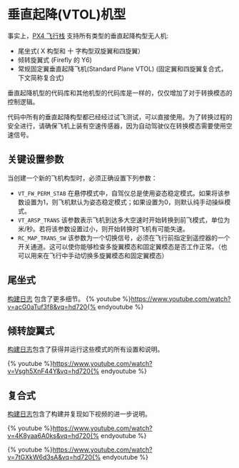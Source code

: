 # 垂直起降(VTOL)机型 

事实上，[PX4 飞行栈](concept-flight-stack.md) 支持所有类型的垂直起降构型无人机:

  * 尾坐式( X 构型和 十 字构型双旋翼和四旋翼）
  * 倾转旋翼式 (Firefly 的 Y6)
  * 常规固定翼垂直起降飞机(Standard Plane VTOL) (固定翼和四旋翼复合式，下文简称复合式)

垂直起降机型的代码库和其他机型的代码库是一样的，仅仅增加了对于转换模态的控制逻辑。

<aside class="note">
代码中所有的垂直起降构型都已经经过试飞测试，可以直接使用。为了转换过程的安全进行，请确保飞机上装有空速传感器，因为自动驾驶仪在转换模态需要使用空速信号。
</aside>

## 关键设置参数

当创建一个新的飞机构型时，必须正确设置下列参数：

  * `VT_FW_PERM_STAB` 在悬停模式中，自驾仪总是使用姿态稳定模式。如果将该参数设置为1，则飞机默认为姿态稳定模式；如果设置为0，则默认纯手动操纵模式。
  * `VT_ARSP_TRANS` 该参数表示飞机到达多大空速时开始转换到前飞模式，单位为米/秒。若将该参数设置过小，则开始转换时飞机有可能失速。
  * `RC_MAP_TRANS_SW` 该参数为一个切换信号，必须在飞行前指定到遥控器的一个开关通道。这可以使你能够检查多旋翼模态和固定翼模态是否工作正常。（也可以用来在飞行中手动切换多旋翼模态和固定翼模态）

## 尾坐式

[构建日志](airframes-vtol-caipiroshka.md) 包含了更多细节。
{% youtube %}https://www.youtube.com/watch?v=acG0aTuf3f8&vq=hd720{% endyoutube %}

## 倾转旋翼式

 [构建日志](https://pixhawk.org/platforms/vtol/birdseyeview_firefly)包含了获得并运行这些模式的所有设置和说明。 

{% youtube %}https://www.youtube.com/watch?v=Vsgh5XnF44Y&vq=hd720{% endyoutube %}

## 复合式

[构建日志](https://pixhawk.org/platforms/vtol/fun_cub_quad_vtol)包含了构建并复现如下视频的进一步说明。 

{% youtube %}https://www.youtube.com/watch?v=4K8yaa6A0ks&vq=hd720{% endyoutube %}

{% youtube %}https://www.youtube.com/watch?v=7tGXkW6d3sA&vq=hd720{% endyoutube %}

